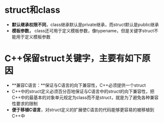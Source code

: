 # struct和class

- **默认继承权限不同**，class继承默认是private继承，而struct默认是public继承
- **模板参数，** class还可用于定义模板参数，像typename，但是关键字struct不能用于定义模板参数

# C++保留struct关键字，主要有如下原因

- **兼容C语言：**保证与C语言的向下兼容性，C++必须提供一个struct
- C++中的struct定义必须百分百地保证与C语言中的struct的向下兼容性，把C++中的最基本的对象单元规定为class而不是struct，就是为了避免各种兼容性要求的限制
- **便于移植C语言**，对struct定义的扩展使C语言的代码能够更容易的被移植到C++中